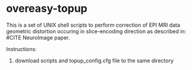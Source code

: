 # overeasy-topup
This is a set of UNIX shell scripts to perform correction of EPI MRI data geometric distortion occuring in slice-encoding direction as described in:
#CITE NeuroImage paper.

Instructions:
1. download scripts and topup_config.cfg file to the same directory

